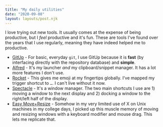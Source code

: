 ```yaml
---
title: "My daily utilities"
date: "2020-09-08"
layout: layouts/post.njk
---
```


I love trying out new tools. It usually comes at the expense of being
productive, but I _feel_ productive and it's fun. These are tools I've found
over the years that I use regularly, meaning they have indeed helped me to
productive.

- [GitUp](https://gitup.co) - For basic, everyday `git`, I use GitUp because it
  is **fast** (by interfacing directly with the repository database) and
  **simple**.
- [Alfred](https://alfredapp.com) - It's my launcher _and_ my clipboard/snippet
  manager. It has a lot more features I don't use.
- [Rocket](https://matthewpalmer.net/rocket/index.html) - This gives me emoji at
  my fingertips globally. I've mapped my trigger shortcut to `…`. I can't live
  without it now.
- [Spectacle](https://www.spectacleapp.com) - It's a window manager. The two
  main shortcuts I use are 1) moving a window to the next display and 2) docking
  a window to the right/left half of the display.
- [Easy Move+Resize](https://github.com/dmarcotte/easy-move-resize) - Somehow in
  my very limited use of X on Unix machines in my college days, I picked up this
  muscle memory of moving and resizing windows with a keyboard modifier and
  mouse drag. This lets me replicate that.
